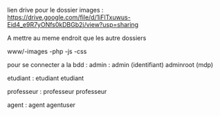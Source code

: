 lien drive pour le dossier images : https://drive.google.com/file/d/1iFlTxuwus-Eid4_e9R7yONfs0kDBGb2j/view?usp=sharing

A mettre au meme endroit que les autre dossiers

www/-images
    -php
    -js
    -css

pour se connecter a la bdd : admin : admin (identifiant) adminroot (mdp)

etudiant : etudiant etudiant

professeur : professeur professeur

agent : agent agentuser
